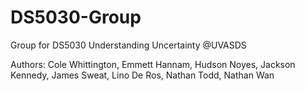 # DS5030-Group
Group for DS5030 Understanding Uncertainty @UVASDS

Authors: Cole Whittington, Emmett Hannam, Hudson Noyes, Jackson Kennedy, James Sweat, Lino De Ros, Nathan Todd, Nathan Wan
